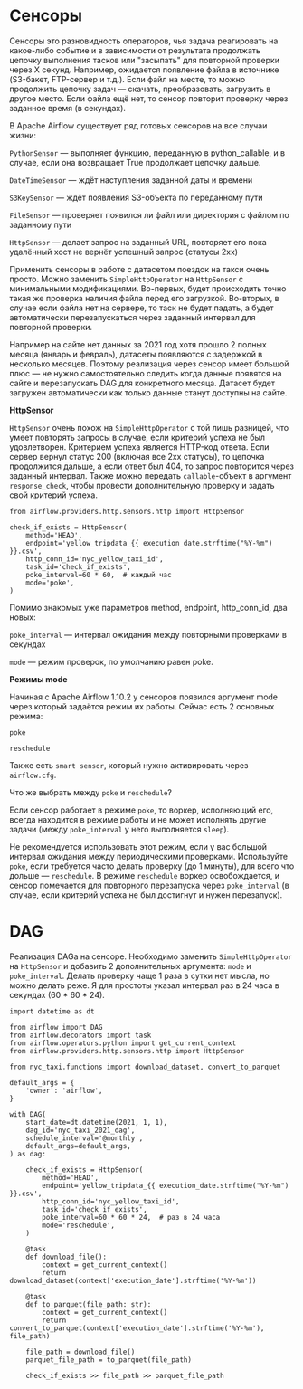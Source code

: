 # Сенсоры

Сенсоры это разновидность операторов, чья задача реагировать на какое-либо событие и в зависимости от результата продолжать цепочку выполнения тасков или "засыпать" для повторной проверки через X секунд. Например, ожидается появление файла в источнике (S3-бакет, FTP-сервер и т.д.). Если файл на месте, то можно продолжить цепочку задач — скачать, преобразовать, загрузить в другое место. Если файла ещё нет, то сенсор повторит проверку через заданное время (в секундах).

В Apache Airflow существует ряд готовых сенсоров на все случаи жизни:

```PythonSensor``` — выполняет функцию, переданную в python_callable, и в случае, если она возвращает True продолжает цепочку дальше.

```DateTimeSensor``` — ждёт наступления заданной даты и времени

```S3KeySensor``` — ждёт появления S3-объекта по переданному пути

```FileSensor``` — проверяет появился ли файл или директория с файлом по заданному пути

```HttpSensor``` — делает запрос на заданный URL, повторяет его пока удалённый хост не вернёт успешный запрос (статусы 2xx)

Применить сенсоры в работе с датасетом поездок на такси очень просто. Можно заменить ```SimpleHttpOperator``` на ```HttpSensor``` с минимальными модификациями. Во-первых, будет происходить точно такая же проверка наличия файла перед его загрузкой. Во-вторых, в случае если файла нет на сервере, то таск не будет падать, а будет автоматически перезапускаться через заданный интервал для повторной проверки.

Например на сайте нет данных за 2021 год хотя прошло 2 полных месяца (январь и февраль), датасеты появляются с задержкой в несколько месяцев. Поэтому реализация через сенсор имеет большой плюс — не нужно самостоятельно следить когда данные появятся на сайте и перезапускать DAG для конкретного месяца. Датасет будет загружен автоматически как только данные станут доступны на сайте.

**HttpSensor**

```HttpSensor``` очень похож на ```SimpleHttpOperator``` с той лишь разницей, что умеет повторять запросы в случае, если критерий успеха не был удовлетворен. Критерием успеха является HTTP-код ответа. Если сервер вернул статус 200 (включая все 2xx статусы), то цепочка продолжится дальше, а если ответ был 404, то запрос повторится через заданный интервал. Также можно передать ```callable```-объект в аргумент ```response_check```, чтобы провести дополнительную проверку и задать свой критерий успеха.

```
from airflow.providers.http.sensors.http import HttpSensor

check_if_exists = HttpSensor(
    method='HEAD',
    endpoint='yellow_tripdata_{{ execution_date.strftime("%Y-%m") }}.csv',
    http_conn_id='nyc_yellow_taxi_id',
    task_id='check_if_exists',
    poke_interval=60 * 60,  # каждый час
    mode='poke',
)
```

Помимо знакомых уже параметров method, endpoint, http_conn_id, два новых:

```poke_interval``` — интервал ожидания между повторными проверками в секундах

```mode``` — режим проверок, по умолчанию равен poke.

**Режимы mode**

Начиная с Apache Airflow 1.10.2 у сенсоров появился аргумент mode через который задаётся режим их работы. Сейчас есть 2 основных режима:

```poke```

```reschedule```

Также есть ```smart sensor```, который нужно активировать через ```airflow.cfg```.

Что же выбрать между ```poke``` и ```reschedule```? 

Если сенсор работает в режиме ```poke```, то воркер, исполняющий его, всегда находится в режиме работы и не может исполнять другие задачи (между ```poke_interval``` у него выполняется ```sleep```). 

Не рекомендуется использовать этот режим, если у вас большой интервал ожидания между периодическими проверками. Используйте ```poke```, если требуется часто делать проверку (до 1 минуты), для всего что дольше — ```reschedule```. В режиме ```reschedule``` воркер освобождается, и сенсор помечается для повторного перезапуска через ```poke_interval``` (в случае, если критерий успеха не был достигнут и нужен перезапуск).

# DAG

Реализация DAGа на сенсоре. Необходимо заменить ```SimpleHttpOperator``` на ```HttpSensor``` и добавить 2 дополнительных аргумента: ```mode``` и ```poke_interval```. Делать проверку чаще 1 раза в сутки нет мысла, но можно делать реже. Я для простоты указал интервал раз в 24 часа в секундах (60 * 60 * 24).

```
import datetime as dt

from airflow import DAG
from airflow.decorators import task
from airflow.operators.python import get_current_context
from airflow.providers.http.sensors.http import HttpSensor

from nyc_taxi.functions import download_dataset, convert_to_parquet

default_args = {
    'owner': 'airflow',
}

with DAG(
    start_date=dt.datetime(2021, 1, 1),
    dag_id='nyc_taxi_2021_dag',
    schedule_interval='@monthly',
    default_args=default_args,
) as dag:

    check_if_exists = HttpSensor(
        method='HEAD',
        endpoint='yellow_tripdata_{{ execution_date.strftime("%Y-%m") }}.csv',
        http_conn_id='nyc_yellow_taxi_id',
        task_id='check_if_exists',
        poke_interval=60 * 60 * 24,  # раз в 24 часа
        mode='reschedule',
    )

    @task
    def download_file():
        context = get_current_context()
        return download_dataset(context['execution_date'].strftime('%Y-%m'))

    @task
    def to_parquet(file_path: str):
        context = get_current_context()
        return convert_to_parquet(context['execution_date'].strftime('%Y-%m'), file_path)

    file_path = download_file()
    parquet_file_path = to_parquet(file_path)

    check_if_exists >> file_path >> parquet_file_path
```
